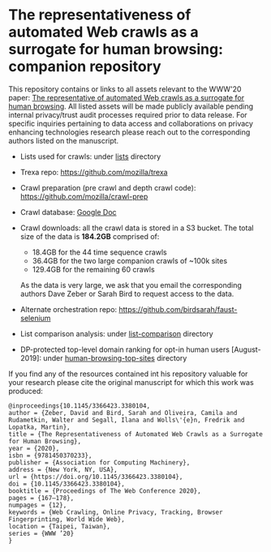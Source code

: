 # The representativeness of automated Web crawls as a surrogate for human browsing: companion repository

This repository contains or links to all assets relevant to the WWW'20 paper: [The representative of automated Web crawls as a surrogate for human browsing](https://dl.acm.org/doi/abs/10.1145/3366423.3380104). All listed assets will be made publicly available pending internal privacy/trust audit processes required prior to data release. For specific inquiries pertaining to data access and collaborations on privacy enhancing technologies research please reach out to the corresponding authors listed on the manuscript.

* Lists used for crawls: under [lists](./lists/) directory
* Trexa repo: https://github.com/mozilla/trexa
* Crawl preparation (pre crawl and depth crawl code): https://github.com/mozilla/crawl-prep
* Crawl database: [Google Doc](https://docs.google.com/spreadsheets/d/1HlocB39Ujaw2JH4Nm_0lXFqQ6GcQjJ7ONHHLFq-NReI/)
* Crawl downloads: all the crawl data is stored in a S3 bucket. The total size of the data is __184.2GB__ comprised of:
    + 18.4GB for the 44 time sequence crawls
    + 36.4GB for the two large companion crawls of ~100k sites
    + 129.4GB for the remaining 60 crawls

    As the data is very large, we ask that you email the corresponding authors Dave Zeber or Sarah Bird to request access to the data.
* Alternate orchestration repo: https://github.com/birdsarah/faust-selenium
* List comparison analysis: under [list-comparison](./list-comparison/top-site-list-comparison.ipynb) directory
* DP-protected top-level domain ranking for opt-in human users [August-2019]: under [human-browsing-top-sites](./human-browsing-top-sites/top_dp_domains_human_browsing.csv) directory

If you find any of the resources contained int his repository valuable for your research please cite the original manuscript for which this work was produced:

```
@inproceedings{10.1145/3366423.3380104,
author = {Zeber, David and Bird, Sarah and Oliveira, Camila and Rudametkin, Walter and Segall, Ilana and Wolls\'{e}n, Fredrik and Lopatka, Martin},
title = {The Representativeness of Automated Web Crawls as a Surrogate for Human Browsing},
year = {2020},
isbn = {9781450370233},
publisher = {Association for Computing Machinery},
address = {New York, NY, USA},
url = {https://doi.org/10.1145/3366423.3380104},
doi = {10.1145/3366423.3380104},
booktitle = {Proceedings of The Web Conference 2020},
pages = {167–178},
numpages = {12},
keywords = {Web Crawling, Online Privacy, Tracking, Browser Fingerprinting, World Wide Web},
location = {Taipei, Taiwan},
series = {WWW ’20}
}
```

